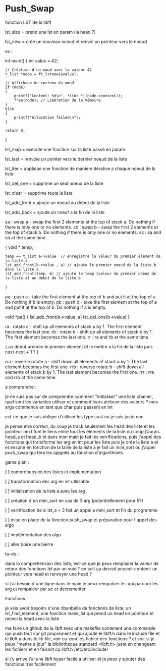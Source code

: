 # Push_Swap #

fonction LST de la libft

lst_size = prend une lst en param (la head ?)

lst_new = crée un nouveau noeud et renvoi un pointeur vers le noeud 

ex :

int main()
{
    int value = 42;

    // Création d'un nœud avec la valeur 42
    t_list *node = ft_lstnew(&value);

    // Affichage du contenu du nœud
    if (node)
    {
        printf("Content: %d\n", *(int *)(node->content));
        free(node); // Libération de la mémoire
    }
    else
    {
        printf("Allocation failed\n");
    }

    return 0;
}

lst_map = execute une fonction sur la liste passé en param

lst_last = renvoie un pointer vers le dernier noeud de la liste 

lst_iter = applique une fonction de maniere itérative a chaque noeud de la liste 

lst_del_one = supprime un seul noeud de la liste

lst_clear = supprime toute la liste 

lst_add_front = ajoute un noeud au debut de la liste 

lst_add_back = ajoute un noeuf a la fin de la liste




sa : swap a - swap the first 2 elements at the top of stack a. Do nothing if there is only one or no        elements.
sb : swap b - swap the first 2 elements at the top of stack b. Do nothing if there is only one or no elements.
ss : sa and sb at the same time.

{
    void * temp;

    temp == t_list a->value  // enregistre la valeur du premier element de la liste a  
    lst_add_front(b->value , a) // ajoute le premier noeud de la liste b dans la liste a
    lst_add_front(temp, b) // ajoute le temp (valeur du premier noeud de la liste a) au debut de la liste b
}


pa : push a - take the first element at the top of b and put it at the top of a. Do nothing if b is empty.
pb : push b - take the first element at the top of a and put it at the top of b. Do nothing if a is empty.

void *pa()
{
    lst_add_front(b->value, a)
    lst_del_one(b->value)
}

ra : rotate a - shift up all elements of stack a by 1. The first element becomes the last one.
rb : rotate b - shift up all elements of stack b by 1. The first element becomes the last one.
rr : ra and rb at the same time.

{
    au debut prendre le premier element et le mettre a la fin de la liste puis next-next + 1 ?
}

rra : reverse rotate a - shift down all elements of stack a by 1. The last element becomes the first one.
rrb : reverse rotate b - shift down all elements of stack b by 1. The last element becomes the first one.
rrr : rra and rrb at the same time.






a comprendre :

je ne suis pas sur de comprendre comment "initialiser" une liste chainer, quel sont les variables utiliser et comment leurs atribuer des valeurs ? mes args commence en tant que char puis passent en int

est-ce que je suis obliger d'utiliser les type cast ou je suis juste con

je pense etre correct, du coup je track seulement les head des liste et les pointeur next font le liens entre tout les élements de la liste du coup j'aurais head_a et head_b et dans mon main je fait les verrifications, puis j'appel des fonctions qui transforme les arg en int pour les liste puis je crée la liste a et et ensuite en fonction de la taille de la liste a je fait un mini_sort ou j'appel push_swap qui fera les apppels au fonction d'algorithmes 

game plan :

[ ] comprehension des listes et implementation 

[ ] transformation des arg en int utilisable 

[ ] initialisation de la liste a avec les arg 

[ ] création d'un mini_sort en cas de 3 arg (potentiellement pour 5?)

[ ] verrification de si lst_a < 3 fait un appel a mini_sort et fin du programme 

[ ] mise en place de la fonction push_swap et préparation pour l'appel des algo 

[ ] implémentation des algo

[ ] aller boire une bierre 


to-do :

dans la comprehension des liste, est-ce que je peux remplacer la valeur de retour des fonctions lst par un      void * en soit ça devrait pouvoir contenir un pointeur vers head et renvoyer une head ? 

si j'ai besoin d'une ligne dans le main je peux rempalcer le i qui parcour les arg et rempalcer par ac et decrementer 

Fonctions :

je vais avoir besoins d'une ribanbelle de fonctions de liste, un lst_find_element, une fonction make_lst qui prend un head en pointeur et renvoi la head avec la liste 


me faire un github de la libft avec une makefile contenant une commande qui push tout sur git proprement et qui ajoute le libft.h dans le include file et le libft.a dans le lib file, voir ou vont les fichier des fonctions ? et voir si je peux "mettre a jour" la bibliotheque standard <libft.h> juste en changeant les fichiers et en faisant cp libft.h /etc/etc/include/ 

si j'y arrive j'ai une libft hyper facile a utiliser et je peux y ajouter des fonctions tres facilement

